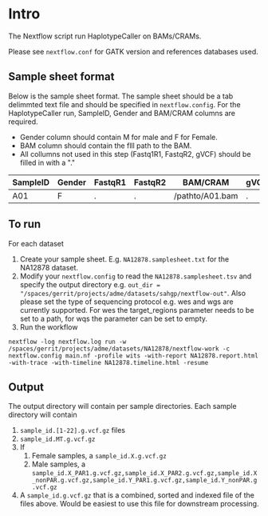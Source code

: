 # Intro

The Nextflow script run HaplotypeCaller on BAMs/CRAMs.

Please see `nextflow.conf` for GATK version and references databases used.

## Sample sheet format

Below is the sample sheet format. The sample sheet should be a tab delimmted text file and should be specified in `nextflow.config`.  For the HaplotypeCaller run, SampleID, Gender and BAM/CRAM columns are required.

- Gender column should contain M for male and F for Female.
- BAM column should contain the flll path to the BAM.
- All collumns not used in this step (Fastq1R1, FastqR2, gVCF) should be filled in with a "."


| SampleID | Gender | FastqR1 | FastqR2 | BAM/CRAM | gVCF |
| -------- | ------ | ------- | ------- | --- | ---- |
| A01      | F      | .       | .       | /pathto/A01.bam | . |


## To run

For each dataset
1) Create your sample sheet. E.g. `NA12878.samplesheet.txt` for the NA12878 dataset.
2) Modify your `nextflow.config` to read the `NA12878.samplesheet.tsv` and specify the output directory e.g. `out_dir = "/spaces/gerrit/projects/adme/datasets/sahgp/nextflow-out"`. Also please set the type of sequencing protocol e.g. wes and wgs are currently supported. For wes the target_regions parameter needs to be set to a path, for wqs the parameter can be set to empty.
3) Run the workflow
```
nextflow -log nextflow.log run -w /spaces/gerrit/projects/adme/datasets/NA12878/nextflow-work -c nextflow.config main.nf -profile wits -with-report NA12878.report.html -with-trace -with-timeline NA12878.timeline.html -resume
```

## Output

The output directory will contain per sample directories. Each sample directory will contain

1. `sample_id.[1-22].g.vcf.gz` files
1. `sample_id.MT.g.vcf.gz`
1. If
   1. Female samples, a `sample_id.X.g.vcf.gz`
   1. Male samples, a  `sample_id.X_PAR1.g.vcf.gz,sample_id.X_PAR2.g.vcf.gz,sample_id.X_nonPAR.g.vcf.gz,sample_id.Y_PAR1.g.vcf.gz,sample_id.Y_nonPAR.g.vcf.gz`
1. A `sample_id.g.vcf.gz` that is a combined, sorted and indexed file of the files above.  Would be easiest to use this file for downstream processing.
